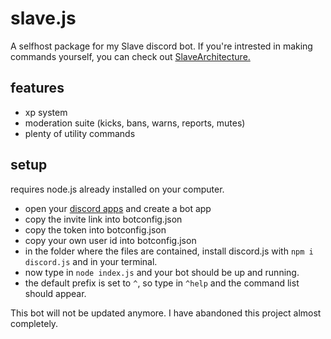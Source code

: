 # slave.js
A selfhost package for my Slave discord bot. If you're intrested in making commands yourself, you can check out [SlaveArchitecture.](https://github.com/p2js/slavearchitecture)

## features
- xp system
- moderation suite (kicks, bans, warns, reports, mutes)
- plenty of utility commands

## setup
requires node.js already installed on your computer.
- open your [discord apps](https://discordapp.com/developers/applications) and create a bot app
- copy the invite link into botconfig.json
- copy the token into botconfig.json
- copy your own user id into botconfig.json
- in the folder where the files are contained, install discord.js with `npm i discord.js` and in your terminal.
- now type in `node index.js` and your bot should be up and running.
- the default prefix is set to `^`, so type in `^help` and the command list should appear.

This bot will not be updated anymore. I have abandoned this project almost completely.
